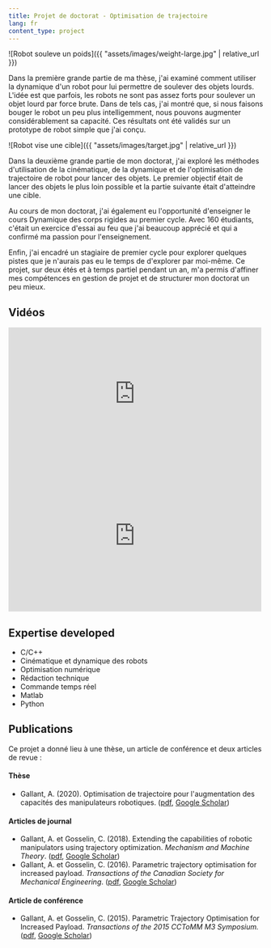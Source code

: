 ```yaml
---
title: Projet de doctorat - Optimisation de trajectoire
lang: fr
content_type: project
---
```


![Robot souleve un poids]({{ "assets/images/weight-large.jpg" | relative_url }})

Dans la première grande partie de ma thèse, j'ai examiné comment utiliser la dynamique d'un robot pour lui permettre de soulever des objets lourds. L'idée est que parfois, les robots ne sont pas assez forts pour soulever un objet lourd par force brute. Dans de tels cas, j'ai montré que, si nous faisons bouger le robot un peu plus intelligemment, nous pouvons augmenter considérablement sa capacité. Ces résultats ont été validés sur un prototype de robot simple que j'ai conçu.

![Robot vise une cible]({{ "assets/images/target.jpg" | relative_url }})

Dans la deuxième grande partie de mon doctorat, j'ai exploré les méthodes d'utilisation de la cinématique, de la dynamique et de l'optimisation de trajectoire de robot pour lancer des objets. Le premier objectif était de lancer des objets le plus loin possible et la partie suivante était d'atteindre une cible.

Au cours de mon doctorat, j'ai également eu l'opportunité d'enseigner le cours Dynamique des corps rigides au premier cycle. Avec 160 étudiants, c'était un exercice d'essai au feu que j'ai beaucoup apprécié et qui a confirmé ma passion pour l'enseignement.

Enfin, j'ai encadré un stagiaire de premier cycle pour explorer quelques pistes que je n'aurais pas eu le temps de d'explorer par moi-même. Ce projet, sur deux étés et à temps partiel pendant un an, m'a permis d'affiner mes compétences en gestion de projet et de structurer mon doctorat un peu mieux.



## Vidéos
<iframe width="500" height="281" src="https://www.youtube-nocookie.com/embed/7x5sNOiZqrI" title="YouTube video player" frameborder="0" allow="accelerometer; autoplay; clipboard-write; encrypted-media; gyroscope; picture-in-picture" allowfullscreen></iframe>
<iframe width="500" height="281" src="https://www.youtube-nocookie.com/embed/lTFYUXKP1jY" title="YouTube video player" frameborder="0" allow="accelerometer; autoplay; clipboard-write; encrypted-media; gyroscope; picture-in-picture" allowfullscreen></iframe>



## Expertise developed
- C/C++
- Cinématique et dynamique des robots
- Optimisation numérique
- Rédaction technique
- Commande temps réel
- Matlab
- Python



## Publications
Ce projet a donné lieu à une thèse, un article de conférence et deux articles de revue :

#### Thèse
- Gallant, A. (2020). Optimisation de trajectoire pour l'augmentation des capacités des manipulateurs robotiques. ([pdf](https://robot.gmc.ulaval.ca/fileadmin/documents/Theses/andre_gallant.pdf), [Google Scholar](https://scholar.google.com/citations?view_op=view_citation&hl=fr&user=SvfSQMMAAAAJ&sortby=pubdate&citation_for_view=SvfSQMMAAAAJ:9ZlFYXVOiuMC))

#### Articles de journal
- Gallant, A. et Gosselin, C. (2018). Extending the capabilities of robotic manipulators using trajectory optimization. _Mechanism and Machine Theory_. ([pdf](https://www.researchgate.net/profile/Andre-Gallant-2/publication/323488448_Extending_the_capabilities_of_robotic_manipulators_using_trajectory_optimization/links/5aa91f9aaca272d39cd5037b/Extending-the-capabilities-of-robotic-manipulators-using-trajectory-optimization.pdf), [Google Scholar](https://scholar.google.com/citations?view_op=view_citation&hl=fr&user=SvfSQMMAAAAJ&sortby=pubdate&citation_for_view=SvfSQMMAAAAJ:M3ejUd6NZC8C))
- Gallant, A. et Gosselin, C. (2016). Parametric trajectory optimisation for increased payload. _Transactions of the Canadian Society for Mechanical Engineering_. ([pdf](https://www.researchgate.net/profile/Andre-Gallant-2/publication/307467184_Parametric_trajectory_optimisation_for_increased_payload/links/5aa9161c4585151788184208/Parametric-trajectory-optimisation-for-increased-payload.pdf), [Google Scholar](https://scholar.google.com/citations?view_op=view_citation&hl=fr&user=SvfSQMMAAAAJ&sortby=pubdate&citation_for_view=SvfSQMMAAAAJ:YOwf2qJgpHMC))

#### Article de conférence
- Gallant, A. et Gosselin, C. (2015). Parametric Trajectory Optimisation for Increased Payload. _Transactions of the 2015 CCToMM M3 Symposium._ ([pdf](http://www.cctomm.ca/2015/P07.pdf), [Google Scholar](https://scholar.google.com/citations?view_op=view_citation&hl=en&user=SvfSQMMAAAAJ&authuser=2&citation_for_view=SvfSQMMAAAAJ:qUcmZB5y_30C))

